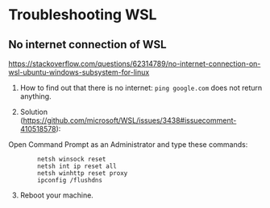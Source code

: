 # Troubleshooting WSL

## No internet connection of WSL
https://stackoverflow.com/questions/62314789/no-internet-connection-on-wsl-ubuntu-windows-subsystem-for-linux
1. How to find out that there is no internet: `ping google.com` does not return anything.

2. Solution (https://github.com/microsoft/WSL/issues/3438#issuecomment-410518578):

Open Command Prompt as an Administrator and type these commands:

            netsh winsock reset
            netsh int ip reset all
            netsh winhttp reset proxy
            ipconfig /flushdns
            
3. Reboot your machine.
